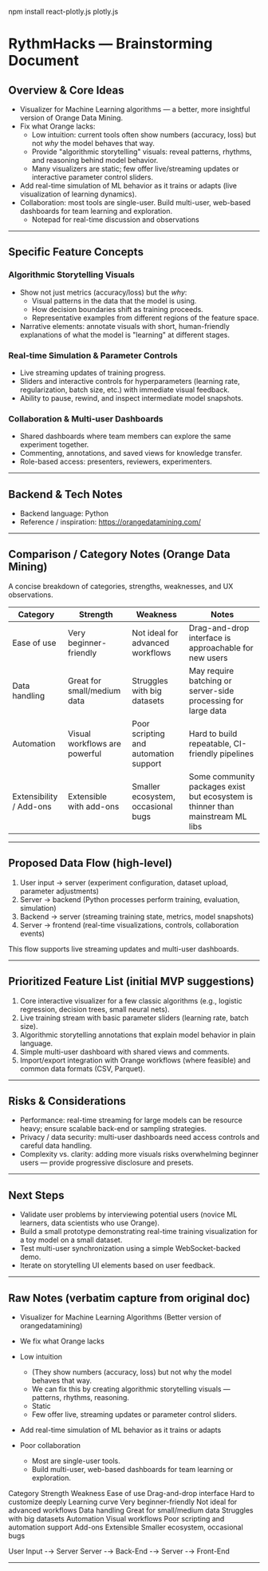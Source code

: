 npm install react-plotly.js plotly.js

# RythmHacks — Brainstorming Document

## Overview & Core Ideas

- Visualizer for Machine Learning algorithms — a better, more insightful version of Orange Data Mining.
- Fix what Orange lacks:
	- Low intuition: current tools often show numbers (accuracy, loss) but not *why* the model behaves that way.
	- Provide "algorithmic storytelling" visuals: reveal patterns, rhythms, and reasoning behind model behavior.
	- Many visualizers are static; few offer live/streaming updates or interactive parameter control sliders.
- Add real-time simulation of ML behavior as it trains or adapts (live visualization of learning dynamics).
- Collaboration: most tools are single-user. Build multi-user, web-based dashboards for team learning and exploration.
    - Notepad for real-time discussion and observations

---

## Specific Feature Concepts

### Algorithmic Storytelling Visuals

- Show not just metrics (accuracy/loss) but the *why*:
	- Visual patterns in the data that the model is using.
	- How decision boundaries shift as training proceeds.
	- Representative examples from different regions of the feature space.
- Narrative elements: annotate visuals with short, human-friendly explanations of what the model is "learning" at different stages.

### Real-time Simulation & Parameter Controls

- Live streaming updates of training progress.
- Sliders and interactive controls for hyperparameters (learning rate, regularization, batch size, etc.) with immediate visual feedback.
- Ability to pause, rewind, and inspect intermediate model snapshots.

### Collaboration & Multi-user Dashboards

- Shared dashboards where team members can explore the same experiment together.
- Commenting, annotations, and saved views for knowledge transfer.
- Role-based access: presenters, reviewers, experimenters.

---

## Backend & Tech Notes

- Backend language: Python
- Reference / inspiration: https://orangedatamining.com/

---

## Comparison / Category Notes (Orange Data Mining)

A concise breakdown of categories, strengths, weaknesses, and UX observations.

| Category | Strength | Weakness | Notes |
|----------|----------|---------|-------|
| Ease of use | Very beginner-friendly | Not ideal for advanced workflows | Drag-and-drop interface is approachable for new users
| Data handling | Great for small/medium data | Struggles with big datasets | May require batching or server-side processing for large data
| Automation | Visual workflows are powerful | Poor scripting and automation support | Hard to build repeatable, CI-friendly pipelines
| Extensibility / Add-ons | Extensible with add-ons | Smaller ecosystem, occasional bugs | Some community packages exist but ecosystem is thinner than mainstream ML libs

---

## Proposed Data Flow (high-level)

1. User input → server (experiment configuration, dataset upload, parameter adjustments)
2. Server → backend (Python processes perform training, evaluation, simulation)
3. Backend → server (streaming training state, metrics, model snapshots)
4. Server → frontend (real-time visualizations, controls, collaboration events)

This flow supports live streaming updates and multi-user dashboards.

---

## Prioritized Feature List (initial MVP suggestions)

1. Core interactive visualizer for a few classic algorithms (e.g., logistic regression, decision trees, small neural nets).
2. Live training stream with basic parameter sliders (learning rate, batch size).
3. Algorithmic storytelling annotations that explain model behavior in plain language.
4. Simple multi-user dashboard with shared views and comments.
5. Import/export integration with Orange workflows (where feasible) and common data formats (CSV, Parquet).

---

## Risks & Considerations

- Performance: real-time streaming for large models can be resource heavy; ensure scalable back-end or sampling strategies.
- Privacy / data security: multi-user dashboards need access controls and careful data handling.
- Complexity vs. clarity: adding more visuals risks overwhelming beginner users — provide progressive disclosure and presets.

---

## Next Steps

- Validate user problems by interviewing potential users (novice ML learners, data scientists who use Orange).
- Build a small prototype demonstrating real-time training visualization for a toy model on a small dataset.
- Test multi-user synchronization using a simple WebSocket-backed demo.
- Iterate on storytelling UI elements based on user feedback.

---

## Raw Notes (verbatim capture from original doc)

- Visualizer for Machine Learning Algorithms (Better version of orangedatamining)
- We fix what Orange lacks
- Low intuition 
	- (They show numbers (accuracy, loss) but not why the model behaves that way.
	- We can fix this by creating algorithmic storytelling visuals — patterns, rhythms, reasoning.
	- Static
	- Few offer live, streaming updates or parameter control sliders.

- Add real-time simulation of ML behavior as it trains or adapts
- Poor collaboration
	- Most are single-user tools.
	- Build multi-user, web-based dashboards for team learning or exploration.


Category
Strength
Weakness
Ease of use
Drag-and-drop interface
Hard to customize deeply
Learning curve
Very beginner-friendly
Not ideal for advanced workflows
Data handling
Great for small/medium data
Struggles with big datasets
Automation
Visual workflows
Poor scripting and automation support
Add-ons
Extensible
Smaller ecosystem, occasional bugs



User Input -→ Server 
Server -→ Back-End -→ Server -→ Front-End





---



